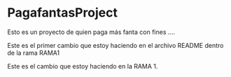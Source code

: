 # PagafantasProject
Esto es un proyecto de quien paga más fanta con fines ....


Este es el primer cambio que estoy haciendo en el archivo README dentro de la rama RAMA1

Este es el cambio que estoy haciendo en la RAMA 1.
